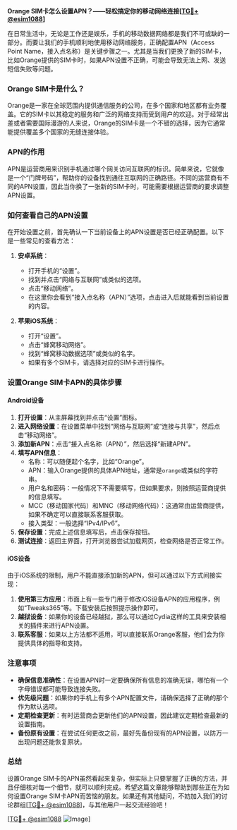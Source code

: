 **Orange SIM卡怎么设置APN？——轻松搞定你的移动网络连接[[TG💪+ @esim1088](https://t.me/s/esim1088)]**

在日常生活中，无论是工作还是娱乐，手机的移动数据网络都是我们不可或缺的一部分。而要让我们的手机顺利地使用移动网络服务，正确配置APN（Access Point Name，接入点名称）是关键步骤之一。尤其是当我们更换了新的SIM卡，比如Orange提供的SIM卡时，如果APN设置不正确，可能会导致无法上网、发送短信失败等问题。

### Orange SIM卡是什么？

Orange是一家在全球范围内提供通信服务的公司，在多个国家和地区都有业务覆盖。它的SIM卡以其稳定的服务和广泛的网络支持而受到用户的欢迎。对于经常出差或者需要国际漫游的人来说，Orange的SIM卡是一个不错的选择，因为它通常能提供覆盖多个国家的无缝连接体验。

### APN的作用

APN是运营商用来识别手机通过哪个网关访问互联网的标识。简单来说，它就像是一个“门牌号码”，帮助你的设备找到通往互联网的正确路径。不同的运营商有不同的APN设置，因此当你换了一张新的SIM卡时，可能需要根据运营商的要求调整APN设置。

### 如何查看自己的APN设置

在开始设置之前，首先确认一下当前设备上的APN设置是否已经正确配置。以下是一些常见的查看方法：

1. **安卓系统**：
   - 打开手机的“设置”。
   - 找到并点击“网络与互联网”或类似的选项。
   - 点击“移动网络”。
   - 在这里你会看到“接入点名称（APN）”选项，点击进入后就能看到当前设置的内容。

2. **苹果iOS系统**：
   - 打开“设置”。
   - 点击“蜂窝移动网络”。
   - 找到“蜂窝移动数据选项”或类似的名字。
   - 如果有多个SIM卡，请选择对应的SIM卡进行操作。

### 设置Orange SIM卡APN的具体步骤

#### Android设备

1. **打开设置**：从主屏幕找到并点击“设置”图标。
2. **进入网络设置**：在设置菜单中找到“网络与互联网”或“连接与共享”，然后点击“移动网络”。
3. **添加新APN**：点击“接入点名称（APN）”，然后选择“新建APN”。
4. **填写APN信息**：
   - 名称：可以随便起个名字，比如“Orange”。
   - APN：输入Orange提供的具体APN地址，通常是`orange`或类似的字符串。
   - 用户名和密码：一般情况下不需要填写，但如果要求，则按照运营商提供的信息填写。
   - MCC（移动国家代码）和MNC（移动网络代码）：这通常由运营商提供，如果不确定可以直接联系客服获取。
   - 接入类型：一般选择“IPv4/IPv6”。
5. **保存设置**：完成上述信息填写后，点击保存按钮。
6. **测试连接**：返回主界面，打开浏览器尝试加载网页，检查网络是否正常工作。

#### iOS设备

由于iOS系统的限制，用户不能直接添加新的APN，但可以通过以下方式间接实现：

1. **使用第三方应用**：市面上有一些专门用于修改iOS设备APN的应用程序，例如“Tweaks365”等。下载安装后按照提示操作即可。
2. **越狱设备**：如果你的设备已经越狱，那么可以通过Cydia这样的工具来安装相关的插件来进行APN设置。
3. **联系客服**：如果以上方法都不适用，可以直接联系Orange客服，他们会为你提供具体的指导和支持。

### 注意事项

- **确保信息准确性**：在设置APN时一定要确保所有信息的准确无误，哪怕有一个字母错误都可能导致连接失败。
- **优先级问题**：如果你的手机上有多个APN配置文件，请确保选择了正确的那个作为默认选项。
- **定期检查更新**：有时运营商会更新他们的APN设置，因此建议定期检查最新的设置指南。
- **备份原有设置**：在尝试任何更改之前，最好先备份现有的APN设置，以防万一出现问题还能恢复原状。

### 总结

设置Orange SIM卡的APN虽然看起来复杂，但实际上只要掌握了正确的方法，并且仔细核对每一个细节，就可以顺利完成。希望这篇文章能够帮助到那些正在为如何设置Orange SIM卡APN而苦恼的朋友。如果还有其他疑问，不妨加入我们的讨论群组[[TG💪+ @esim1088](https://t.me/s/esim1088)]，与其他用户一起交流经验吧！

[[TG💪+ @esim1088](https://t.me/s/esim1088) ![Image](https://i.postimg.cc/4NQfJmqS/Snipaste-2025-05-13-00-14-12.png)]